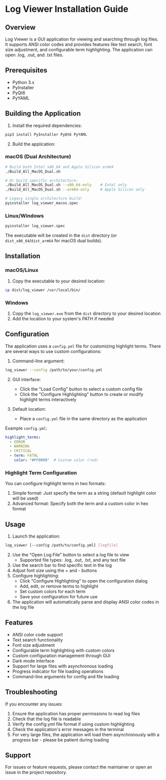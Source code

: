 # Log Viewer Installation Guide

## Overview
Log Viewer is a GUI application for viewing and searching through log files. It supports ANSI color codes and provides features like text search, font size adjustment, and configurable term highlighting. The application can open .log, .out, and .txt files.

## Prerequisites
- Python 3.x
- PyInstaller
- PyQt6
- PyYAML

## Building the Application

1. Install the required dependencies:
```bash
pip3 install PyInstaller PyQt6 PyYAML
```

2. Build the application:

### macOS (Dual Architecture)
```bash
# Build both Intel x86_64 and Apple Silicon arm64
./Build_All_MacOS_Dual.sh

# Or build specific architecture:
./Build_All_MacOS_Dual.sh --x86_64-only    # Intel only
./Build_All_MacOS_Dual.sh --arm64-only     # Apple Silicon only

# Legacy single architecture build:
pyinstaller log_viewer_macos.spec
```

### Linux/Windows
```bash
pyinstaller log_viewer.spec
```

The executable will be created in the `dist` directory (or `dist_x86_64`/`dist_arm64` for macOS dual builds).

## Installation

### macOS/Linux
1. Copy the executable to your desired location:
```bash
cp dist/log_viewer /usr/local/bin/
```

### Windows
1. Copy the `log_viewer.exe` from the `dist` directory to your desired location
2. Add the location to your system's PATH if needed

## Configuration
The application uses a `config.yml` file for customizing highlight terms. There are several ways to use custom configurations:

1. Command-line argument:
```bash
log_viewer --config /path/to/your/config.yml
```

2. GUI interface:
   - Click the "Load Config" button to select a custom config file
   - Click the "Configure Highlighting" button to create or modify highlight terms interactively

3. Default location:
   - Place a `config.yml` file in the same directory as the application

Example `config.yml`:
```yaml
highlight_terms:
  - ERROR
  - WARNING
  - CRITICAL
  - term: FATAL
    color: "#FF0000"  # Custom color (red)
```

### Highlight Term Configuration
You can configure highlight terms in two formats:
1. Simple format: Just specify the term as a string (default highlight color will be used)
2. Advanced format: Specify both the term and a custom color in hex format

## Usage
1. Launch the application:
```bash
log_viewer [--config /path/to/config.yml] [logfile]
```

2. Use the "Open Log File" button to select a log file to view
   - Supported file types: .log, .out, .txt, and any text file
3. Use the search bar to find specific text in the log
4. Adjust font size using the + and - buttons
5. Configure highlighting:
   - Click "Configure Highlighting" to open the configuration dialog
   - Add, edit, or remove terms to highlight
   - Set custom colors for each term
   - Save your configuration for future use
6. The application will automatically parse and display ANSI color codes in the log file

## Features
- ANSI color code support
- Text search functionality
- Font size adjustment
- Configurable term highlighting with custom colors
- Custom configuration management through GUI
- Dark mode interface
- Support for large files with asynchronous loading
- Progress indicator for file loading operations
- Command-line arguments for config and file loading

## Troubleshooting
If you encounter any issues:
1. Ensure the application has proper permissions to read log files
2. Check that the log file is readable
3. Verify the config.yml file format if using custom highlighting
4. Check the application's error messages in the terminal
5. For very large files, the application will load them asynchronously with a progress bar - please be patient during loading

## Support
For issues or feature requests, please contact the maintainer or open an issue in the project repository. 